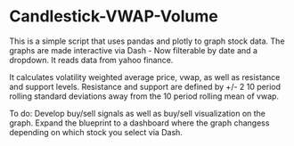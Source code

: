 # Candlestick-VWAP-Volume
This is a simple script that uses pandas and plotly to graph stock data. The graphs are made interactive via Dash - Now filterable by date and a dropdown. It reads data from yahoo finance.

It calculates volatility weighted average price, vwap, as well as resistance and support levels. Resistance and support are defined by +/- 2 10 period rolling
standard deviations away from the 10 period rolling mean of vwap. 


To do:
Develop buy/sell signals as well as buy/sell visualization on the graph. Expand the blueprint to a dashboard where the graph changess depending on which stock you select
via Dash.
